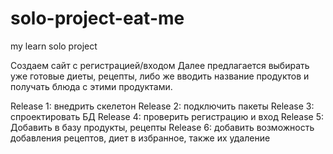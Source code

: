 # solo-project-eat-me

my learn solo project

Cоздаем сайт с регистрацией/входом
Далее предлагается выбирать уже готовые диеты, рецепты,
либо же вводить название продуктов и получать блюда с этими продуктами.

Release 1: внедрить скелетон
Release 2: подключить пакеты
Release 3: спроектировать БД
Release 4: проверить регистрацию и вход
Release 5: Добавить в базу продукты, рецепты
Release 6: добавить возможность добавления рецептов, диет в избранное, также их удаление
